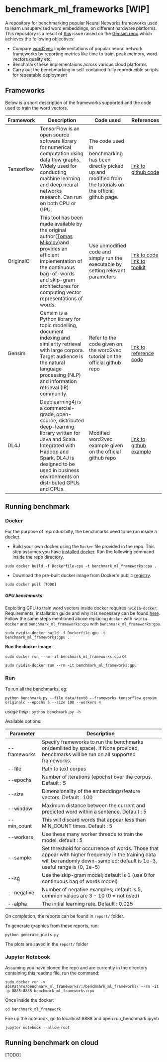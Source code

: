 # benchmark_ml_frameworks [WIP]
A repository for benchmarking popular Neural Networks frameworks used to learn unsupervised word embeddings, on different hardware platforms.
This repository is a result of [this](https://github.com/RaRe-Technologies/gensim/issues/1418) issue raised on the [Gensim repo](https://github.com/RaRe-Technologies/gensim) which achieves the following objectives:
- Compare [word2vec](https://arxiv.org/pdf/1301.3781.pdf) implementations of popular neural network frameworks by reporting metrics like time to train, peak memory, word vectors quality etc.
- Benchmark these implementaions across various cloud platforms
- Carry out the benchmarking in self-contained fully reproducible scripts for repeatable deployment

## Frameworks
Below is a short description of the frameworks supported and the code used to train the word vectors.

Framework | Description | Code used | References
--- | --- | --- | ---
Tensorflow | TensorFlow is an open source software library for numerical computation using data flow graphs. Widely used for conducting  machine learning and deep neural networks research. Can run on both CPU or GPU. | The code used in benchmarking has been directly picked up and modified from the tutorials on the official github page. | [link to github code](https://github.com/tensorflow/models/tree/master/tutorials/embedding)
OriginalC | This tool has been made available by the original author([Tomas Mikolov](https://arxiv.org/find/cs/1/au:+Mikolov_T/0/1/0/all/0/1))and provides an efficient implementation of the continuous bag-of-words and skip-gram architectures for computing vector representations of words. | Use unmodified code and simply run the executable by setting relevant parameters | [link to code](https://github.com/tmikolov/word2vec) [link to toolkit](https://code.google.com/archive/p/word2vec/)
Gensim | Gensim is a Python library for topic modelling, document indexing and similarity retrieval with large corpora. Target audience is the natural language processing (NLP) and information retrieval (IR) community. | Refer to the code given on the word2vec tutorial on the official github repo | [link to reference code](https://github.com/RaRe-Technologies/gensim/blob/develop/docs/notebooks/word2vec.ipynb)
DL4J | Deeplearning4j is a commercial-grade, open-source, distributed deep-learning library written for Java and Scala. Integrated with Hadoop and Spark, DL4J is designed to be used in business environments on distributed GPUs and CPUs. | Modified word2vec example given on the official github repo | [link to github example](https://github.com/deeplearning4j/dl4j-examples/tree/master/dl4j-examples/src/main/java/org/deeplearning4j/examples/nlp/word2vec)
 
 ## Running benchmark
 
 ### Docker
 For the purpose of reproducibilty, the benchmarks need to be run inside a [docker](https://docs.docker.com/).
 - Build your own docker using the `Docker` file provided in the repo. This step assumes you have [installed docker](https://docs.docker.com/engine/installation/linux/ubuntu/#install-using-the-repository). Run the following command inside the repo directory.
 
 `sudo docker build -f Dockerfile-cpu -t benchmark_ml_frameworks:cpu .`
 
 - Download the pre-built docker image from Docker's public [registry](https://cloud.docker.com/).
 
 `sudo docker pull [TODO]`
 
 ##### GPU benchmarks
 Exploiting GPU to train word vectors inside docker requires `nvidia-docker`. Requirements, installation guide and why it is necessary can be found [here](https://github.com/NVIDIA/nvidia-docker). Follow the same steps mentioned above replacing `docker` with `nvidia-docker` and `benchmark_ml_frameworks:cpu` with `benchmark_ml_frameworks:gpu`.
 
 ```sudo nvidia-docker build -f Dockerfile-gpu -t benchmark_ml_frameworks:gpu .```
 
 
**Run the docker image**:
 
 `sudo docker run --rm -it benchmark_ml_frameworks:cpu` or
 
 `sudo nvidia-docker run --rm -it benchmark_ml_frameworks:gpu`

 ### Run
 To run all the benchmarks, eg:
 
 `python benchmark.py --file data/text8 --frameworks tensorflow gensim originalc --epochs 5 --size 100 --workers 4`
 
 *usage help* : `python benchmark.py -h`
 
 Available options:
 
Parameter | Description
-------- | ---
 --frameworks | Specify frameworks to run the benchmarks on(demilited by space). If None provided, benchmarks will be run on all supported frameworks.
 --file | Path to text corpus
 --epochs | Number of iterations (epochs) over the corpus. Default : 5
 --size | Dimensionality of the embeddings/feature vectors. Default : 100
 --window | Maximum distance between the current and predicted word within a sentence. Default : 5
 --min_count |  This will discard words that appear less than MIN_COUNT times. Default : 5
 --workers |  Use these many worker threads to train the model. default : 5
 --sample | Set threshold for occurrence of words. Those that appear with higher frequency in the training data will be randomly down-sampled; default is 1e-3, useful range is (0, 1e-5)
--sg | Use the skip-gram model; default is 1 (use 0 for continuous bag of words model)
--negative | Number of negative examples; default is 5, common values are 3 - 10 (0 = not used)
--alpha | The initial learning rate. Default : 0.025

On completion, the reports can be found in `report/` folder.

To generate graphics from these reports, run:

`python generate_plots.py`

The plots are saved in the `report/` folder

### Jupyter Notebook
Assuming you have cloned the repo and are currently in the directory containing this readme file, run the command:

```sudo docker run -v absPathTo/benchmark_ml_frameworks/:/benchmark_ml_frameworks/ --rm -it -p 8888:8888 benchmark_ml_frameworks:cpu ```

Once inside the docker:

```cd benchmark_ml_framework ```

Fire up the notebook, go to localhost:8888 and open run_benchmark.ipynb

```jupyter notebook --allow-root ```

  ## Running benchmark on cloud
  [TODO]
